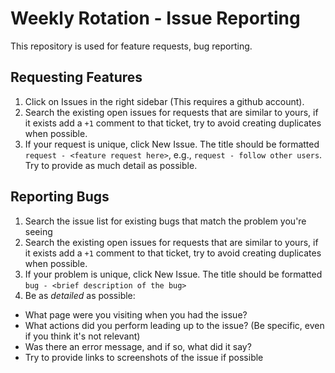 # Weekly Rotation - Issue Reporting

This repository is used for feature requests, bug reporting.

## Requesting Features

1. Click on Issues in the right sidebar (This requires a github account).
2. Search the existing open issues for requests that are similar to yours, if it exists add a `+1` comment to that ticket, try to avoid creating duplicates when possible.
3. If your request is unique, click New Issue. The title should be formatted `request - <feature request here>`, e.g., `request - follow other users`. Try to provide as much detail as possible.

## Reporting Bugs

1. Search the issue list for existing bugs that match the problem you're seeing
2. Search the existing open issues for requests that are similar to yours, if it exists add a `+1` comment to that ticket, try to avoid creating duplicates when possible.
3. If your problem is unique, click New Issue. The title should be formatted `bug - <brief description of the bug>`
4. Be as _detailed_ as possible:
  * What page were you visiting when you had the issue?
  * What actions did you perform leading up to the issue? (Be specific, even if you think it's not relevant)
  * Was there an error message, and if so, what did it say?
  * Try to provide links to screenshots of the issue if possible
